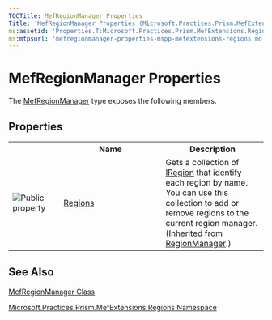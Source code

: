 ```yaml
---
TOCTitle: MefRegionManager Properties
Title: 'MefRegionManager Properties (Microsoft.Practices.Prism.MefExtensions.Regions)'
ms:assetid: 'Properties.T:Microsoft.Practices.Prism.MefExtensions.Regions.MefRegionManager'
ms:mtpsurl: 'mefregionmanager-properties-mspp-mefextensions-regions.md'
---
```


# MefRegionManager Properties

The [MefRegionManager](/patterns-practices/reference/mefregionmanager-class-mspp-mefextensions-regions) type exposes the following members.

## Properties

<table>
<colgroup>
<col width="20%" />
<col width="40%" />
<col width="40%" />
</colgroup>

<tbody>
<tr>
<th>
							&nbsp;
						</th>
<th>Name</th>
<th>Description</th>
</tr>
<tr>
<td>

![Public property](/images/pubproperty.gif)
</td>
<td>
<a href="regionmanager-regions-property-mspp-regions">Regions</a>
</td>
<td>
<div>
Gets a collection of <a href="iregion-interface-mspp-regions">IRegion</a> that identify each region by name. You can use this collection to add or remove regions to the current region manager.
</div> (Inherited from <a href="regionmanager-class-mspp-regions">RegionManager</a>.)</td>
</tr>
</tbody>
</table>

## See Also

[MefRegionManager Class](/patterns-practices/reference/mefregionmanager-class-mspp-mefextensions-regions)

[Microsoft.Practices.Prism.MefExtensions.Regions Namespace](/patterns-practices/reference/mspp-mefextensions-regions-namespace)
